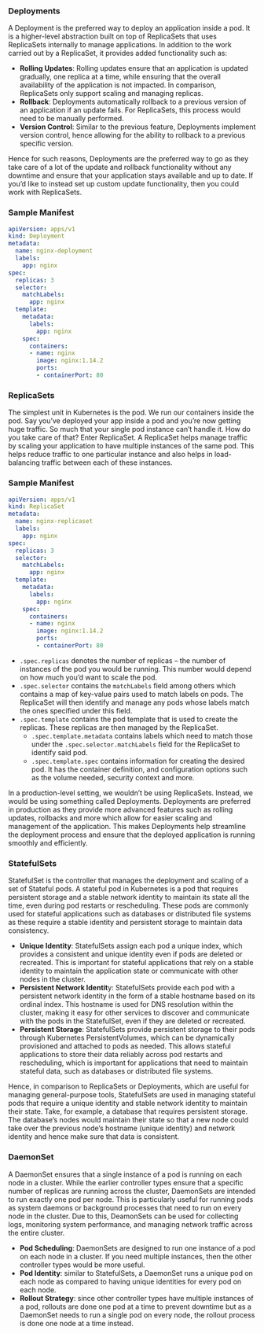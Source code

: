 ### Deployments

A Deployment is the preferred way to deploy an application inside a pod. It is a higher-level abstraction built on top of ReplicaSets that uses ReplicaSets internally to manage applications. In addition to the work carried out by a ReplicaSet, it provides added functionality such as:

- **Rolling Updates**: Rolling updates ensure that an application is updated gradually, one replica at a time, while ensuring that the overall availability of the application is not impacted. In comparison, ReplicaSets only support scaling and managing replicas.
- **Rollback**: Deployments automatically rollback to a previous version of an application if an update fails. For ReplicaSets, this process would need to be manually performed.
- **Version Control**: Similar to the previous feature, Deployments implement version control, hence allowing for the ability to rollback to a previous specific version.

Hence for such reasons, Deployments are the preferred way to go as they take care of a lot of the update and rollback functionality without any downtime and ensure that your application stays available and up to date. If you’d like to instead set up custom update functionality, then you could work with ReplicaSets.

### Sample Manifest

```yaml
apiVersion: apps/v1
kind: Deployment
metadata:
  name: nginx-deployment
  labels:
    app: nginx
spec:
  replicas: 3
  selector:
    matchLabels:
      app: nginx
  template:
    metadata:
      labels:
        app: nginx
    spec:
      containers:
      - name: nginx
        image: nginx:1.14.2
        ports:
        - containerPort: 80
```

### ReplicaSets


The simplest unit in Kubernetes is the pod. We run our containers inside the pod. Say you’ve deployed your app inside a pod and you’re now getting huge traffic. So much that your single pod instance can’t handle it. How do you take care of that? Enter ReplicaSet. A ReplicaSet helps manage traffic by scaling your application to have multiple instances of the same pod. This helps reduce traffic to one particular instance and also helps in load-balancing traffic between each of these instances.

### Sample Manifest

```yaml
apiVersion: apps/v1
kind: ReplicaSet
metadata:
  name: nginx-replicaset
  labels:
    app: nginx
spec:
  replicas: 3
  selector:
    matchLabels:
      app: nginx
  template:
    metadata:
      labels:
        app: nginx
    spec:
      containers:
      - name: nginx
        image: nginx:1.14.2
        ports:
        - containerPort: 80
```

- `.spec.replicas` denotes the number of replicas – the number of instances of the pod you would be running. This number would depend on how much you’d want to scale the pod.
- `.spec.selector` contains the `matchLabels` field among others which contains a map of key-value pairs used to match labels on pods. The ReplicaSet will then identify and manage any pods whose labels match the ones specified under this field.
- `.spec.template` contains the pod template that is used to create the replicas. These replicas are then managed by the ReplicaSet.
    - `.spec.template.metadata` contains labels which need to match those under the `.spec.selector.matchLabels` field for the ReplicaSet to identify said pod.
    - `.spec.template.spec` contains information for creating the desired pod. It has the container definition, and configuration options such as the volume needed, security context and more.

In a production-level setting, we wouldn’t be using ReplicaSets. Instead, we would be using something called Deployments. Deployments are preferred in production as they provide more advanced features such as rolling updates, rollbacks and more which allow for easier scaling and management of the application. This makes Deployments help streamline the deployment process and ensure that the deployed application is running smoothly and efficiently.



### StatefulSets

StatefulSet is the controller that manages the deployment and scaling of a set of Stateful pods. A stateful pod in Kubernetes is a pod that requires persistent storage and a stable network identity to maintain its state all the time, even during pod restarts or rescheduling. These pods are commonly used for stateful applications such as databases or distributed file systems as these require a stable identity and persistent storage to maintain data consistency.

- **Unique Identity**: StatefulSets assign each pod a unique index, which provides a consistent and unique identity even if pods are deleted or recreated. This is important for stateful applications that rely on a stable identity to maintain the application state or communicate with other nodes in the cluster.
- **Persistent Network Identit**y: StatefulSets provide each pod with a persistent network identity in the form of a stable hostname based on its ordinal index. This hostname is used for DNS resolution within the cluster, making it easy for other services to discover and communicate with the pods in the StatefulSet, even if they are deleted or recreated.
- **Persistent Storage**: StatefulSets provide persistent storage to their pods through Kubernetes PersistentVolumes, which can be dynamically provisioned and attached to pods as needed. This allows stateful applications to store their data reliably across pod restarts and rescheduling, which is important for applications that need to maintain stateful data, such as databases or distributed file systems.

Hence, in comparison to ReplicaSets or Deployments, which are useful for managing general-purpose tools, StatefulSets are used in managing stateful pods that require a unique identity and stable network identity to maintain their state. Take, for example, a database that requires persistent storage. The database’s nodes would maintain their state so that a new node could take over the previous node’s hostname (unique identity) and network identity and hence make sure that data is consistent.

### DaemonSet

A DaemonSet ensures that a single instance of a pod is running on each node in a cluster. While the earlier controller types ensure that a specific number of replicas are running across the cluster, DaemonSets are intended to run exactly one pod per node. This is particularly useful for running pods as system daemons or background processes that need to run on every node in the cluster. Due to this, DeamonSets can be used for collecting logs, monitoring system performance, and managing network traffic across the entire cluster.

- **Pod Scheduling**: DaemonSets are designed to run one instance of a pod on each node in a cluster. If you need multiple instances, then the other controller types would be more useful.
- **Pod Identity**: similar to StatefulSets, a DaemonSet runs a unique pod on each node as compared to having unique identities for every pod on each node.
- **Rollout Strategy**: since other controller types have multiple instances of a pod, rollouts are done one pod at a time to prevent downtime but as a DaemonSet needs to run a single pod on every node, the rollout process is done one node at a time instead.